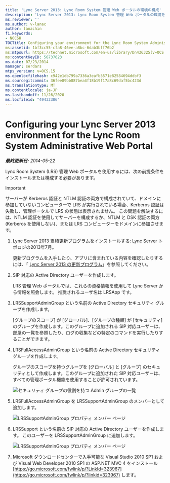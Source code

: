 ```yaml
---
title: 'Lync Server 2013: Lync Room System 管理 Web ポータルの環境の構成'
description: 'Lync Server 2013: Lync Room System 管理 Web ポータルの環境を構成します。'
ms.reviewer: ''
ms.author: v-lanac
author: lanachin
f1.keywords:
- NOCSH
TOCTitle: Configuring your environment for the Lync Room System Administrative Web Portal
ms:assetid: 1bf3cc55-cfa8-46ee-a8bc-6dab3bff76b2
ms:mtpsurl: https://technet.microsoft.com/en-us/library/Dn436325(v=OCS.15)
ms:contentKeyID: 56737623
ms.date: 07/23/2014
manager: serdars
mtps_version: v=OCS.15
ms.openlocfilehash: c942e1db799a7336a3eafb5571e82584694ddbf3
ms.sourcegitcommit: 36fee89bb887bea4f18b19f17a8c69daf5bc423d
ms.translationtype: MT
ms.contentlocale: ja-JP
ms.lasthandoff: 11/26/2020
ms.locfileid: "49432306"
---
```

# <a name="configuring-your-lync-server-2013-environment-for-the-lync-room-system-administrative-web-portal"></a>Configuring your Lync Server 2013 environment for the Lync Room System Administrative Web Portal

<div data-xmlns="http://www.w3.org/1999/xhtml">

<div class="topic" data-xmlns="http://www.w3.org/1999/xhtml" data-msxsl="urn:schemas-microsoft-com:xslt" data-cs="https://msdn.microsoft.com/">

<div data-asp="https://msdn2.microsoft.com/asp">



</div>

<div id="mainSection">

<div id="mainBody">

<span> </span>

_**最終更新日:** 2014-05-22_

Lync Room System (LRS) 管理 Web ポータルを使用するには、次の前提条件をインストールまたは構成する必要があります。

<div>


> [!IMPORTANT]  
> サーバーが Kerberos 認証と NTLM 認証の両方で構成されていて、ドメインに参加していないコンピューターで LRS が実行されている場合、Kerberos 認証は失敗し、管理ポータルで LRS の状態は表示されません。 この問題を解決するには、NTLM 認証を使用してサーバーを構成するか、NTLM と DSK 認証の両方 (Kerberos を使用しない)、または LRS コンピューターをドメインに参加させます。



</div>

1.  Lync Server 2013 累積更新プログラムをインストールする: Lync Server トポロジの2013年7月。
    
    更新プログラムを入手したり、アプリに含まれている内容を確認したりするには、「 [Lync Server 2013 の更新プログラム](https://go.microsoft.com/fwlink/p/?linkid=323959)」を参照してください。

2.  SIP 対応の Active Directory ユーザーを作成します。
    
    LRS 管理 Web ポータルでは、これらの資格情報を使用して Lync Server から情報を照会します。 推奨されるユーザ名は LRSApp です。

3.  LRSSupportAdminGroup という名前の Active Directory セキュリティ グループを作成します。
    
    [グループのスコープ] が [グローバル]、[グループの種類] が [セキュリティ] のグループを作成します。このグループに追加される SIP 対応ユーザーは、部屋の一覧を参照したり、ログの収集などの特定のコマンドを実行したりすることができます。

4.  LRSFullAccessAdminGroup という名前の Active Directory セキュリティ グループを作成します。
    
    グループのスコープを持つグループを [グローバル] と [グループ] のセキュリティとして作成します。このグループに追加された SIP 対応ユーザーは、すべての管理ポータル機能を使用することが許可されています。
    
     
    
    ![セキュリティ グループの役割を持つ Admin グループの一覧](images/Dn436325.5d432819-a2e2-452c-bc2a-5d4ee79d8c33(OCS.15).png "セキュリティ グループの役割を持つ Admin グループの一覧")  
    
     

5.  LRSFullAccessAdminGroup を LRSSupportAdminGroup のメンバーとして追加します。
    
    ![LRSSupportAdminGroup プロパティ メンバー ページ](images/Dn436325.91a4a28a-cacf-4ef6-aac1-915ec41c9648(OCS.15).png "LRSSupportAdminGroup プロパティ メンバー ページ")  
    
     

6.  LRSSupport という名前の SIP 対応の Active Directory ユーザーを作成します。 このユーザーを LRSSupportAdminGroup に追加します。
    
    ![LRSSupportAdminGroup プロパティ メンバー ページ](images/Dn436325.7638055d-22ac-4909-914d-1966f5623909(OCS.15).png "LRSSupportAdminGroup プロパティ メンバー ページ")  
    
     

7.  Microsoft ダウンロードセンターで入手可能な Visual Studio 2010 SP1 および Visual Web Developer 2010 SP1 の ASP.NET MVC 4 をインストール [https://go.microsoft.com/fwlink/p/?LinkId=323967](https://go.microsoft.com/fwlink/p/?linkid=323967) します。

</div>

<span> </span>

</div>

</div>

</div>

